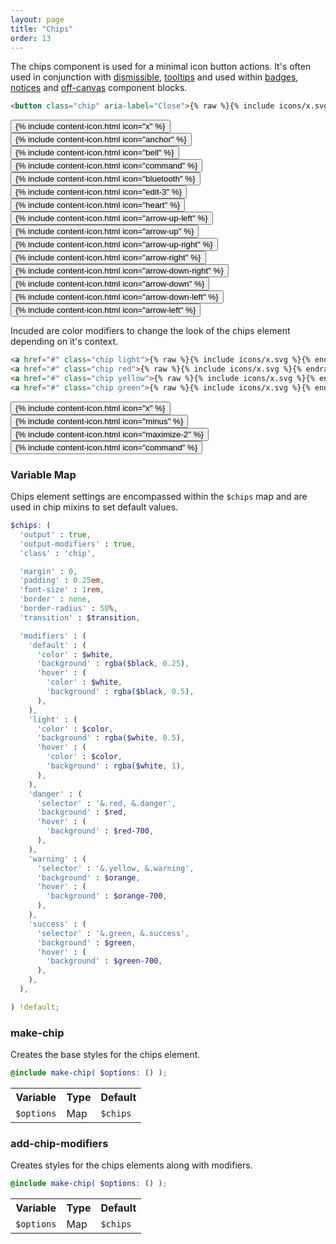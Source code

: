 ```yaml
---
layout: page
title: "Chips"
order: 13
---
```


The chips component is used for a minimal icon button actions. It's often used in conjunction with [dismissible](/docs/javascript/dismissible/), [tooltips](/docs/blocks/tooltips/) and used within [badges](/docs/blocks/badges/), [notices](/docs/blocks/notices/) and [off-canvas](/docs/blocks/offcanvas/) component blocks.

```html
<button class="chip" aria-label="Close">{% raw %}{% include icons/x.svg %}{% endraw %}</button>
```

<div class="demo demo-chips">
  <div class="flex-grid">
    <button class="chip">{% include content-icon.html icon="x" %}</button>
    <button class="chip">{% include content-icon.html icon="anchor" %}</button>
    <button class="chip">{% include content-icon.html icon="bell" %}</button>
    <button class="chip">{% include content-icon.html icon="command" %}</button>
    <button class="chip">{% include content-icon.html icon="bluetooth" %}</button>
    <button class="chip">{% include content-icon.html icon="edit-3" %}</button>
    <button class="chip">{% include content-icon.html icon="heart" %}</button>
    <button class="chip">{% include content-icon.html icon="arrow-up-left" %}</button>
    <button class="chip">{% include content-icon.html icon="arrow-up" %}</button>
    <button class="chip">{% include content-icon.html icon="arrow-up-right" %}</button>
    <button class="chip">{% include content-icon.html icon="arrow-right" %}</button>
    <button class="chip">{% include content-icon.html icon="arrow-down-right" %}</button>
    <button class="chip">{% include content-icon.html icon="arrow-down" %}</button>
    <button class="chip">{% include content-icon.html icon="arrow-down-left" %}</button>
    <button class="chip">{% include content-icon.html icon="arrow-left" %}</button>
  </div>
</div>

Incuded are color modifiers to change the look of the chips element depending on it's context.

```html
<a href="#" class="chip light">{% raw %}{% include icons/x.svg %}{% endraw %}</a>
<a href="#" class="chip red">{% raw %}{% include icons/x.svg %}{% endraw %}</a>
<a href="#" class="chip yellow">{% raw %}{% include icons/x.svg %}{% endraw %}</a>
<a href="#" class="chip green">{% raw %}{% include icons/x.svg %}{% endraw %}</a>
```

<div class="demo demo-chips demo-inverted">
  <div class="flex-grid">
    <button class="chip red">{% include content-icon.html icon="x" %}</button>
    <button class="chip yellow">{% include content-icon.html icon="minus" %}</button>
    <button class="chip green">{% include content-icon.html icon="maximize-2" %}</button>
    <button class="chip light">{% include content-icon.html icon="command" %}</button>
  </div>
</div>

<div id="toc" class="toc"></div>

<section id="map-buttons" class="docs-item" markdown="1">

### Variable Map

Chips element settings are encompassed within the `$chips` map and are used in chip mixins to set default values.

```scss
$chips: (
  'output' : true,
  'output-modifiers' : true,
  'class' : 'chip',

  'margin' : 0,
  'padding' : 0.25em,
  'font-size' : 1rem,
  'border' : none,
  'border-radius' : 50%,
  'transition' : $transition,

  'modifiers' : (
    'default' : (
      'color' : $white,
      'background' : rgba($black, 0.25),
      'hover' : (
        'color' : $white,
        'background' : rgba($black, 0.5),
      ),
    ),
    'light' : (
      'color' : $color,
      'background' : rgba($white, 0.5),
      'hover' : (
        'color' : $color,
        'background' : rgba($white, 1),
      ),
    ),
    'danger' : (
      'selector' : '&.red, &.danger',
      'background' : $red,
      'hover' : (
        'background' : $red-700,
      ),
    ),
    'warning' : (
      'selector' : '&.yellow, &.warning',
      'background' : $orange,
      'hover' : (
        'background' : $orange-700,
      ),
    ),
    'success' : (
      'selector' : '&.green, &.success',
      'background' : $green,
      'hover' : (
        'background' : $green-700,
      ),
    ),
  ),

) !default;
```

</section><!-- .docs-item -->

<section id="mixin-make-chip" class="docs-item" markdown="1">

### make-chip

Creates the base styles for the chips element.

```scss
@include make-chip( $options: () );
```

<table class="table table-docs">
  <tr>
    <th>Variable</th>
    <th>Type</th>
    <th>Default</th>
  </tr>
  <tr>
    <td><code>$options</code></td>
    <td>Map</td>
    <td><code>$chips</code></td>
  </tr>
</table>

</section><!-- .docs-item -->

<section id="mixin-add-chip-modifiers" class="docs-item" markdown="1">

### add-chip-modifiers

Creates styles for the chips elements along with modifiers.

```scss
@include make-chip( $options: () );
```

<table class="table table-docs">
  <tr>
    <th>Variable</th>
    <th>Type</th>
    <th>Default</th>
  </tr>
  <tr>
    <td><code>$options</code></td>
    <td>Map</td>
    <td><code>$chips</code></td>
  </tr>
</table>

</section><!-- .docs-item -->
